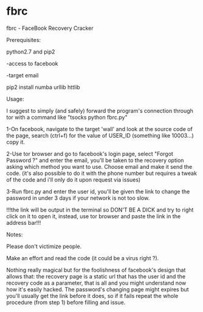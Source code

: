 # fbrc
fbrc - FaceBook Recovery Cracker


Prerequisites:

python2.7 and pip2

-access to facebook

-target email

pip2 install numba urllib httlib


Usage:

I suggest to simply (and safely) forward the program's connection through tor with a command like "tsocks python fbrc.py"

1-On facebook, navigate to the target 'wall' and look at the source code of the page, search (ctrl+f) for the value of USER_ID (something like 10003...) copy it.

2-Use tor browser and go to facebook's login page, select "Forgot Password ?" and enter the email, you'll be taken to the recovery option asking which method you want to use.
Choose email and make it send the code. (it's also possible to do it with the phone number but requires a tweak of the code and i'll only do it upon request via issues)

3-Run fbrc.py and enter the user id, you'll be given the link to change the password in under 3 days if your network is not too slow.

!!!the link will be output in the terminal so DON'T BE A DICK and try to right click on it to open it, instead, use tor browser and paste the link in the address bar!!!

Notes:

Please don't victimize people.

Make an effort and read the code (it could be a virus right ?).

Nothing really magical but for the foolishness of facebook's design that allows that: the recovery page is a static url that has the user id and the recovery code as a parameter, that is all and you might understand now how it's easily hacked.
The password's changing page might expires but you'll usually get the link before it does, so if it fails repeat the whole procedure (from step 1) before filling and issue.


